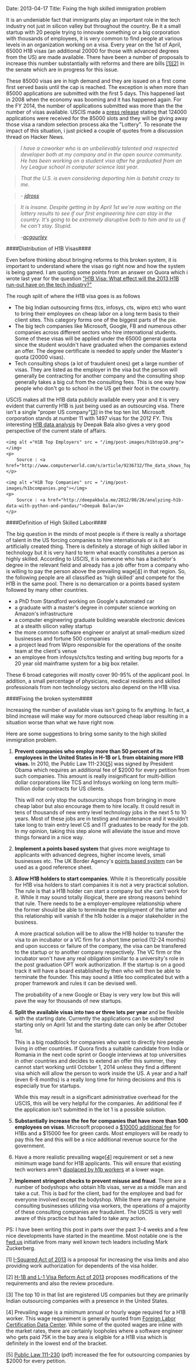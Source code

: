 Date: 2013-04-17
Title: Fixing the high skilled immigration problem

It is an undeniable fact that immigrants play an important role in the tech industry not just in silicon valley but throughout the country. Be it a small startup with 20 people trying to innovate something or a big corporation with thousands of employees, it is very common to find people at various levels in an organization working on a visa. Every year on the 1st of April, 65000 H1B visas (an additional 20000 for those with advanced degrees from the US) are made available. There have been a number of proposals to increase this number substantially with reforms and there are bills [[1]](#fn1)[[2]](#fn2) in the senate which are in progress for this issue.  

These 85000 visas are in high demand and they are issued on a first come first served basis until the cap is reached. The exception is when more than 85000 applications are submitted with the first 5 days. This happened last in 2008 when the economy was booming and it has happened again. For the FY 2014, the number of applications submitted was more than the the number of visas available. USCIS made a [press release](http://www.uscis.gov/portal/site/uscis/menuitem.5af9bb95919f35e66f614176543f6d1a/?vgnextoid=c91dea8c9eadd310VgnVCM100000082ca60aRCRD&vgnextchannel=68439c7755cb9010VgnVCM10000045f3d6a1RCRD) stating that 124000 applications were received for the 85000 slots and they will be giving away those visa a random selection process aka the "Lottery". To resonate the impact of this situation, i just picked a couple of quotes from a discussion thread on Hacker News. 

>*I have a coworker who is an unbelievably talented and respected developer both at my company and in the open source community. He has been working on a student visa after he graduated from an Ivy League school in computer science last year*.

>*That the U.S. is even considering deporting him is batshit crazy to me*.

>*- [jdross](https://news.ycombinator.com/item?id=5514313)*

>*It is insane. Despite getting in by April 1st we're now waiting on the lottery results to see if our first engineering hire can stay in the country. It's going to be extremely disruptive both to him and to us if he can't stay. Stupid*.

>*-[acgourley](https://news.ycombinator.com/item?id=5514504)*

####Distribution of H1B Visas####

Even before thinking about bringing reforms to this broken system, it is important to understand where the visas go right now and how the system is being gamed. I am quoting some points from an answer on Quora which i wrote last year for the question ["H1B Visa: What effect will the 2013 H1B run-out have on the tech industry?"](http://www.quora.com/H1B-Visa-1/What-effect-will-the-2013-H1B-run-out-have-on-the-tech-industry/answer/Ram-Parthasarathy)


The rough split of where the H1B visa goes is as follows

- The big Indian outsourcing firms (tcs, infosys, cts, wipro etc) who want to bring their employees on cheap labor on a long term basis to their client sites. This category forms one of the biggest parts of the pie.
- The big tech companies like Microsoft, Google, FB and numerous other companies across different sectors who hire international students. Some of these visas will be applied under the 65000 general quota since the student wouldn't have graduated when the companies extend an offer. The degree certificate is needed to apply under the Master's quota (20000 visas).
- Tech consulting shops (a lot of fraudulent ones) get a large number of visas. They are listed as the employer in the visa but the person will generally be contracting for another company and the consulting shop generally takes a big cut from the consulting fees. This is one way how people who don't go to school in the US get their foot in the country.

USCIS makes all the H1B data publicly available every year and it is very evident that currently H1B is just being used as an outsourcing visa. There isn't a single "proper US company"[[3]](#fn3) in the top ten list. Microsoft corporation stands at number 11 with 1497 visas for the 2012 FY. This interesting [H1B data analysis](http://deepakbala.me/2012/08/26/analyzing-h1b-data-with-python-and-pandas/) by Deepak Bala also gives a very good perspective of the current state of affairs.

<div class = "center-img">

    <img alt ="H1B Top Employers" src = "/img/post-images/h1btop10.png"></img>
    <p> 
        Source : <a href="http://www.computerworld.com/s/article/9236732/The_data_shows_Top_H_1B_users_are_offshore_outsourcers">Computerworld</a>
    </p>
</div>

<div class = "center-img">

    <img alt ="H1B Top Companies" src = "/img/post-images/h1bcompanies.png"></img>
    <p> 
        Source : <a href="http://deepakbala.me/2012/08/26/analyzing-h1b-data-with-python-and-pandas/">Deepak Bala</a>
    </p>
</div>

####Definition of High Skilled Labor####

The big question in the minds of most people is if there is really a shortage of talent in the US forcing companies to hire internationals or is it an artificially created thing. There is definitely a storage of high skilled labor in technology but it is very hard to term what exactly constitutes a person as highly skilled. According to USCIS, it is someone who has a bachelor's degree in the relevant field and already has a job offer from a company who is willing to pay the person above the prevailing wage[[4]](#fn4) in that region. So, the following people are all classified as 'high skilled' and compete for the H1B in the same pool. There is no demarcation or a points based system followed by many other countries.

- a PhD from Standford working on Google's automated car
- a graduate with a master's degree in computer science working on Amazon's infrastructure 
- a computer engineering graduate building wearable electronic devices at a stealth silicon valley startup 
- the more common software engineer or analyst at small-medium sized businesses and fortune 500 companies
- a project lead from Wipro responsible for the operations of the onsite team at the client's venue
- an employee from infosys/cts/tcs testing and writing bug reports for a 20 year old mainframe system for a big box retailer. 

These 6 broad categories will mostly cover 90-95% of the applicant pool. In addition, a small percentage of physicians, medical residents and skilled professionals from non technology sectors also depend on the H1B visa. 

####Fixing the broken system####

Increasing the number of available visas isn't going to fix anything. In fact, a blind increase will make way for more outsourced cheap labor resulting in a situation worse than what we have right now.

Here are some suggestions to bring some sanity to the high skilled immigration problem. 

1. **Prevent companies who employ more than 50 percent of its employees in the United States in H-1B or L from obtaining more H1B visas.** In 2010, the Public Law 111-230[[5]](#fn5) was signed by President Obama which requires an additional fee of $2000 for every petition from such companies. This amount is really insignificant for multi-billion dollar corporations like TCS and Infosys working on long term multi-million dollar contracts for US clients. 

    This will not only stop the outsourcing shops from bringing in more cheap labor but also encourage them to hire locally. It could result in tens of thousands of new entry level technology jobs in the next 5 to 10 years. Most of these jobs are in testing and maintenance and it wouldn't take long to train entry level CS and IT graduates to be ready for the job. In my opinion, taking this step alone will alleviate the issue and move things forward in a nice way.  

2. **Implement a points based system** that gives more weightage to applicants with advanced degrees, higher income levels, small businesses etc. The UK Border Agency's [points based system](http://www.ukba.homeoffice.gov.uk/visas-immigration/working/whocanuse/) can be used as a good reference sheet.

3. **Allow H1B holders to start companies**. While it is theoretically possible for H1B visa holders to start companies it is not a very practical solution. The rule is that a H1B holder can start a company but she can't work for it. While it may sound totally illogical, there are strong reasons behind that rule. There needs to be a employer-employee relationship where the former should be able to terminate the employment of the latter and this relationship will vanish if the h1b holder is a major stakeholder in the business. 

    A more practical solution will be to allow the H1B holder to transfer the visa to an incubator or a VC firm for a short time period (12-24 months) and upon success or failure of the company, the visa can be transfered to the startup or to another company respectively. The VC firm or the incubator won't have any real obligation similar to a university's role in the post graduation OPT work authorization. If the startup is on a good track it will have a board established by then who will then be able to terminate the founder. This may sound a little too complicated but with a proper framework and rules it can be devised well.

    The probability of a new Google or Ebay is very very low but this will pave the way for thousands of new startups. 

4. **Split the available visas into two or three lots per year** and be flexible with the starting date. Currently the applications can be submitted starting only on April 1st and the starting date can only be after October 1st. 

    This is a big roadblock for companies who want to directly hire people living in other countries. If Quora finds a suitable candidate from India or Romania in the next code sprint or Google interviews at top universities in other countries and decides to extend an offer this summer, they cannot start working until October 1, 2014 unless they find a different visa which will allow the person to work inside the US. A year and a half (even 6-8 months) is a really long time for hiring decisions and this is especially true for startups. 

    While this may result in a significant administrative overhead for the USCIS, this will be very helpful for the companies. An additional fee if the application isn't submitted in the lot 1 is a possible solution.

5. **Substantially increase the fee for companies that have more than 500 employees on visas**. Microsoft proposed a [$10000 additional fee](http://www.geekwire.com/2013/h1b-visas-tech-companies-divided-plan-higher-fees/) for H1Bs and a $15000 fee for green cards. Most employers will be ready to pay this fee and this will be a nice additional revenue source for the government.

6. Have a more realistic prevailing wage[[4]](#fn4) requirement or set a new minimum wage band for H1B applicants. This will ensure that existing tech workers aren't [displaced by h1b workers](http://www.motherjones.com/politics/2013/02/silicon-valley-h1b-visas-hurt-tech-workers) at a lower wage.  

7. **Implement stringent checks to prevent misuse and fraud**. There are a number of bodyshops who obtain h1b visas, serve as a middle man and take a cut. This is bad for the client, bad for the employee and bad for everyone involved except the bodyshop. While there are many genuine consulting businesses utilizing visa workers, the operations of a majority of these consulting companies are fraudulent. The USCIS is very well aware of this practice but has failed to take any action.

PS: I have been writing this post in parts over the past 3-4 weeks and a few nice developments have started in the meantime. Most notable one is the [fwd.us](http://fwd.us) initiative from many well known tech leaders including Mark Zuckerberg. 

<a name = "fn1">[1]</a> [I-Squared Act of 2013](http://www.govtrack.us/congress/bills/113/s169#overview) is a proposal for increasing the visa limits and also providing work authorization for dependents of the visa holder.

<a name = "fn2">[2]</a> [H-1B and L-1 Visa Reform Act of 2013](http://www.govtrack.us/congress/bills/113/s600/text) proposes modifications of the requirements and also the review procedure.

<a name = "fn3">[3]</a> The top 10 in that list are registered US companies but they are primarily Indian outsourcing companies with a presence in the United States.

<a name = "fn4">[4]</a> Prevailing wage is a minimum annual or hourly wage required for a H1B worker. This wage requirement is generally quoted from [Foreign Labor Certification Data Center](http://www.flcdatacenter.com/OESQuick.aspx). While some of the quoted wages are inline with the market rates, there are certainly loopholes where a software engineer who gets paid 75K in the bay area is eligible for a H1B visa which is definitely in the lowest end of the bracket.

<a name = "fn5">[5]</a> [Public Law 111-230](http://www.uscis.gov/USCIS/Laws/Memoranda/2011/Public_Law_111-230_Memo.pdf) (pdf) increased the fee for outsourcing companies by $2000 for every petition. 








